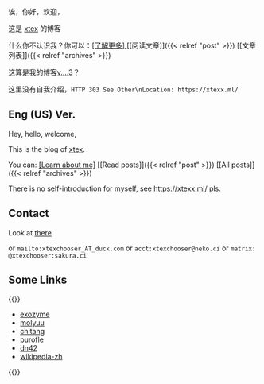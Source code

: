 ---
---

诶，你好，欢迎，

这是 [xtex](https://xtexx.ml) 的博客

什么你不认识我？你可以：[[了解更多] ](https://xtexx.ml) [[阅读文章]]({{< relref "post" >}}) [[文章列表]]({{< relref "archives" >}})

这算是我的博客[v....3](/2023/06/11-new-blog)？

这里没有自我介绍，`HTTP 303 See Other\nLocation: https://xtexx.ml/`

## Eng (US) Ver.

Hey, hello, welcome,

This is the blog of [xtex](https://xtexx.ml).

You can: [[Learn about me]](https://xtexx.ml) [[Read posts]]({{< relref "post" >}}) [[All posts]]({{< relref "archives" >}})

There is no self-introduction for myself, see https://xtexx.ml/ pls.

## Contact

Look at [there](https://xtexx.ml/contact)

or `mailto:xtexchooser_AT_duck.com` or `acct:xtexchooser@neko.ci` or `matrix: @xtexchooser:sakura.ci`

## Some Links

{{<hlist>}}

- [exozyme](https://exozy.me)
- [molyuu](https://molyuu.cyou/)
- [chitang](https://chitang.dev/)
- [purofle](https://blog.archlinux.tech/)
- [dn42](https://dn42.dev)
- [wikipedia-zh](https://zh.wikipedia.org)

{{</hlist>}}
